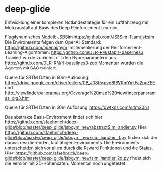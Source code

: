 # deep-glide
Entwicklung einer komplexen Notlandestrategie für ein Luftfahrzeug mit Motorausfall auf Basis des Deep Reinforcement Learning.

Flugdynamisches Modell: JSBSim https://github.com/JSBSim-Team/jsbsim
Die Environments folgen dem OpenAI-Standard: https://github.com/openai/gym
Implementierung der Reinforcement-Learning-Algorithmen: https://github.com/DLR-RM/stable-baselines3
Trainiert wurde zunächst mit den Hyperparametern aus https://github.com/DLR-RM/rl-baselines3-zoo
Momentan wurden die Agenten mit SAC trainiert.

Quelle für SRTM Daten in 90m-Auflösung: https://drive.google.com/drive/folders/0B_J08t5spvd8RWRmYmtFa2puZEE und http://viewfinderpanoramas.org/Coverage%20map%20viewfinderpanoramas_org3.htm

Quelle für SRTM Daten in 30m Auflösung: https://dwtkns.com/srtm30m/

Das abstrakte Basis-Environment findet sich hier: https://github.com/afaehnrich/deep-glide/blob/master/deep_glide/jsbgym_new/abstractSimHandler.py
Hier: https://github.com/afaehnrich/deep-glide/blob/master/deep_glide/jsbgym_new/sim_handler_rl.py finden sich die daraus resultierenden, lauffähigen Environments. Die Environments unterscheiden sich vor allem durch die Reward Funktionen und die States.
Hier: https://github.com/afaehnrich/deep-glide/blob/master/deep_glide/jsbgym_new/sim_handler_2d.py findet sich die Version mit 2D-Höhendaten. Momentan noch ungetestet.
